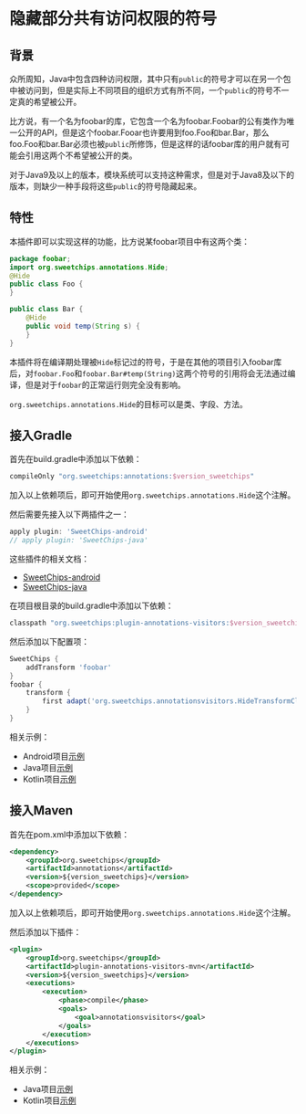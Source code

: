 # 隐藏部分共有访问权限的符号

## 背景

众所周知，Java中包含四种访问权限，其中只有`public`的符号才可以在另一个包中被访问到，但是实际上不同项目的组织方式有所不同，一个`public`的符号不一定真的希望被公开。

比方说，有一个名为foobar的库，它包含一个名为foobar.Foobar的公有类作为唯一公开的API，但是这个foobar.Fooar也许要用到foo.Foo和bar.Bar，那么foo.Foo和bar.Bar必须也被`public`所修饰，但是这样的话foobar库的用户就有可能会引用这两个不希望被公开的类。

对于Java9及以上的版本，模块系统可以支持这种需求，但是对于Java8及以下的版本，则缺少一种手段将这些`public`的符号隐藏起来。

## 特性

本插件即可以实现这样的功能，比方说某foobar项目中有这两个类：

``` java
package foobar;
import org.sweetchips.annotations.Hide;
@Hide
public class Foo {
}

public class Bar {
    @Hide
    public void temp(String s) {
    }
}
```

本插件将在编译期处理被`Hide`标记过的符号，于是在其他的项目引入foobar库后，对`foobar.Foo`和`foobar.Bar#temp(String)`这两个符号的引用将会无法通过编译，但是对于`foobar`的正常运行则完全没有影响。

`org.sweetchips.annotations.Hide`的目标可以是类、字段、方法。

## 接入Gradle

首先在build.gradle中添加以下依赖：

``` groovy
compileOnly "org.sweetchips:annotations:$version_sweetchips"
```

加入以上依赖项后，即可开始使用`org.sweetchips.annotations.Hide`这个注解。

然后需要先接入以下两插件之一：

``` groovy
apply plugin: 'SweetChips-android'
// apply plugin: 'SweetChips-java'
```

这些插件的相关文档：

- [SweetChips-android](../../gradle-android/README.md)
- [SweetChips-java](../../gradle-java/README.md)

在项目根目录的build.gradle中添加以下依赖：

``` groovy
classpath "org.sweetchips:plugin-annotations-visitors:$version_sweetchips"
```

然后添加以下配置项：

``` groovy
SweetChips {
    addTransform 'foobar'
}
foobar {
    transform {
        first adapt('org.sweetchips.annotationsvisitors.HideTransformClassNode')
    }
}
```

相关示例：

- Android项目[示例](../../demo-app/config/plugin.gradle)
- Java项目[示例](../../demo-main/config/plugin.gradle)
- Kotlin项目[示例](../../demo-mainkt/config/plugin.gradle)

## 接入Maven

首先在pom.xml中添加以下依赖：

``` xml
<dependency>
    <groupId>org.sweetchips</groupId>
    <artifactId>annotations</artifactId>
    <version>${version_sweetchips}</version>
    <scope>provided</scope>
</dependency>
```

加入以上依赖项后，即可开始使用`org.sweetchips.annotations.Hide`这个注解。

然后添加以下插件：

``` xml
<plugin>
    <groupId>org.sweetchips</groupId>
    <artifactId>plugin-annotations-visitors-mvn</artifactId>
    <version>${version_sweetchips}</version>
    <executions>
        <execution>
            <phase>compile</phase>
            <goals>
                <goal>annotationsvisitors</goal>
            </goals>
        </execution>
    </executions>
</plugin>
```

相关示例：

- Java项目[示例](../../demo-main/pom.xml)
- Kotlin项目[示例](../../demo-mainkt/pom.xml)
